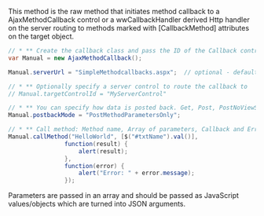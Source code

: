 ﻿This method is the raw method that initiates method callback to a AjaxMethodCallback control or a wwCallbackHandler derived Http handler on the server routing to methods marked with [CallbackMethod] attributes on the target object.

```cs
// * ** Create the callback class and pass the ID of the Callback control
var Manual = new AjaxMethodCallback();

Manual.serverUrl = "SimpleMethodcallbacks.aspx";  // optional - default to current page

// * ** Optionally specify a server control to route the callback to
// Manual.targetControlId = "MyServerControl"

// * ** You can specify how data is posted back. Get, Post, PostNoViewState and parameters only (default)
Manual.postbackMode = "PostMethodParametersOnly";

// * ** Call method: Method name, Array of parameters, Callback and Error handlers
Manual.callMethod("HelloWorld", [$("#txtName").val()],
                function(result) {
                    alert(result);
                },
                function(error) {
                    alert("Error: " + error.message);
                });
```

Parameters are passed in an array and should be passed as JavaScript values/objects which are turned into JSON arguments.